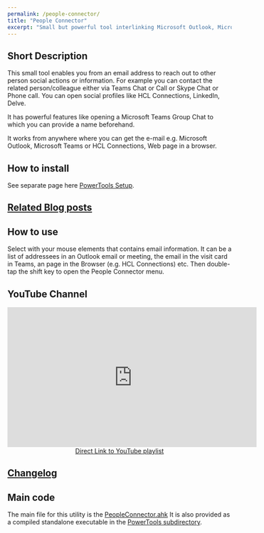 ```yaml
---
permalink: /people-connector/
title: "People Connector"
excerpt: "Small but powerful tool interlinking Microsoft Outlook, Microsoft Teams, Skype and HCL Connections."
---
```


## Short Description

This small tool enables you from an email address to reach out to other person social actions or information.
For example you can contact the related person/colleague either via Teams Chat or Call or Skype Chat or Phone call.
You can open social profiles like HCL Connections, LinkedIn, Delve.

It has powerful features like opening a Microsoft Teams Group Chat to which you can provide a name beforehand.

It works from anywhere where you can get the e-mail e.g. Microsoft Outlook, Microsoft Teams or HCL Connections, Web page in a browser.

## How to install

See separate page here [PowerTools Setup](PowerTools-Setup).

## [Related Blog posts](https://tdalon.blogspot.com/search/label/people-connector)

## How to use

Select with your mouse elements that contains email information. It can be a list of addressees in an Outlook email or meeting, the email in the visit card in Teams, an page in the Browser (e.g. HCL Connections) etc.
Then double-tap the shift key to open the People Connector menu.

## YouTube Channel

<div align="center"><iframe width="560" height="315" src="https://www.youtube.com/embed/videoseries?list=PLUSZfg60tAwIebdiMlRjF_KFWdWTYnKur" frameborder="0" allow="accelerometer; autoplay; encrypted-media; gyroscope; picture-in-picture" allowfullscreen></iframe><br><a href="https://www.youtube.com/playlist?list=PLUSZfg60tAwIebdiMlRjF_KFWdWTYnKur">Direct Link to YouTube playlist</a></div>

## [Changelog](People-Connector-(Changelog))

## Main code

The main file for this utility is the [PeopleConnector.ahk](https://github.com/tdalon/ahk/blob/master/PeopleConnector.ahk)
It is also provided as a compiled standalone executable in the [PowerTools subdirectory](https://github.com/tdalon/ahk/tree/master/PowerTools).
